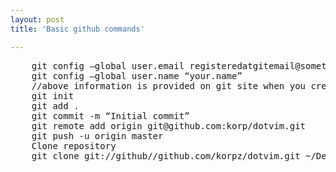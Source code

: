 ```yaml
---
layout: post
title: 'Basic github commands'

---
```



<pre>
	git config &#8211;global user.email registeredatgitemail@something.com
	git config &#8211;global user.name &#8220;your.name&#8221; 
	//above information is provided on git site when you create new repos
	git init
	git add .
	git commit -m &#8220;Initial commit&#8221;
	git remote add origin git@github.com:korp/dotvim.git
	git push -u origin master
	Clone repository
	git clone git://github//github.com/korpz/dotvim.git ~/Desktop/test
</pre>

